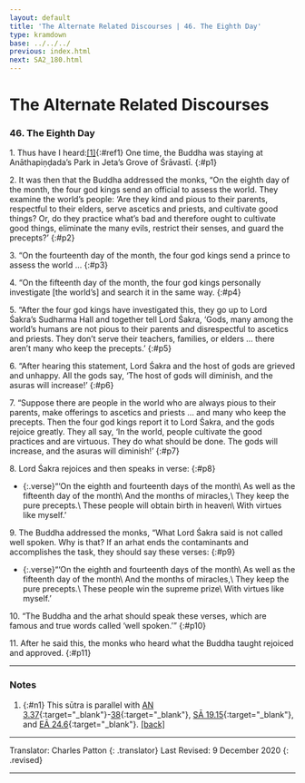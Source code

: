 ```yaml
---
layout: default
title: 'The Alternate Related Discourses | 46. The Eighth Day'
type: kramdown
base: ../../../
previous: index.html
next: SA2_180.html
---
```


# The Alternate Related Discourses
### 46. The Eighth Day

1\. Thus have I heard:[\[1\]](#n1){:#ref1} One time, the Buddha was staying at Anāthapiṇḍada’s Park in Jeta’s Grove of Śrāvastī.
{:#p1}

2\. It was then that the Buddha addressed the monks, “On the eighth day of the month, the four god kings send an official to assess the world. They examine the world’s people: ‘Are they kind and pious to their parents, respectful to their elders, serve ascetics and priests, and cultivate good things? Or, do they practice what’s bad and therefore ought to cultivate good things, eliminate the many evils, restrict their senses, and guard the precepts?’
{:#p2}

3\. “On the fourteenth day of the month, the four god kings send a prince to assess the world …
{:#p3}

4\. “On the fifteenth day of the month, the four god kings personally investigate [the world’s] and search it in the same way.
{:#p4}

5\. “After the four god kings have investigated this, they go up to Lord Śakra’s Sudharma Hall and together tell Lord Śakra, ‘Gods, many among the world’s humans are not pious to their parents and disrespectful to ascetics and priests. They don’t serve their teachers, families, or elders … there aren’t many who keep the precepts.’
{:#p5}

6\. “After hearing this statement, Lord Śakra and the host of gods are grieved and unhappy. All the gods say, ‘The host of gods will diminish, and the asuras will increase!’
{:#p6}

7\. “Suppose there are people in the world who are always pious to their parents, make offerings to ascetics and priests … and many who keep the precepts. Then the four god kings report it to Lord Śakra, and the gods rejoice greatly. They all say, ‘In the world, people cultivate the good practices and are virtuous. They do what should be done. The gods will increase, and the asuras will diminish!’
{:#p7}

8\. Lord Śakra rejoices and then speaks in verse:
{:#p8}

* {:.verse}“‘On the eighth and fourteenth days of the month\\
As well as the fifteenth day of the month\\
And the months of miracles,\\
They keep the pure precepts.\\
These people will obtain birth in heaven\\
With virtues like myself.’

9\. The Buddha addressed the monks, “What Lord Śakra said is not called well spoken. Why is that? If an arhat ends the contaminants and accomplishes the task, they should say these verses:
{:#p9}

* {:.verse}“‘On the eighth and fourteenth days of the month\\
As well as the fifteenth day of the month\\
And the months of miracles,\\
They keep the pure precepts.\\
These people win the supreme prize\\
With virtues like myself.’

10\. “The Buddha and the arhat should speak these verses, which are famous and true words called ‘well spoken.’”
{:#p10}

11\. After he said this, the monks who heard what the Buddha taught rejoiced and approved.
{:#p11}

---

### Notes

1. {:#n1} This sūtra is parallel with [AN 3.37](https://suttacentral.net/an3.37){:target="_blank"}-[38](https://suttacentral.net/an3.38){:target="_blank"}, [SĀ 19.15](../samyukta/19/SA19_15.html){:target="_blank"}, and [EĀ 24.6](../ekottarika/24/EA_24_06.html){:target="_blank"}. [\[back\]](#ref1)

---

Translator: Charles Patton
{: .translator}
Last Revised: 9 December 2020
{: .revised}

---